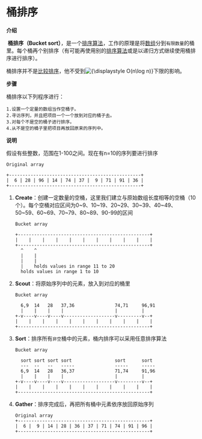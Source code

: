 # 桶排序


**介绍**

​	**桶排序（Bucket sort）**，是一个[排序算法](https://zh.wikipedia.org/wiki/%E6%8E%92%E5%BA%8F%E7%AE%97%E6%B3%95)，工作的原理是将[数组](https://zh.wikipedia.org/wiki/%E9%99%A3%E5%88%97)分到`有限数量`的桶里。每个桶再个别排序（有可能再使用别的[排序算法](https://zh.wikipedia.org/wiki/%E6%8E%92%E5%BA%8F%E7%AE%97%E6%B3%95)或是以递归方式继续使用桶排序进行排序）。

桶排序并不是[比较排序](https://zh.wikipedia.org/wiki/%E6%AF%94%E8%BE%83%E6%8E%92%E5%BA%8F)，他不受到![{\displaystyle O(n\log n)}](https://wikimedia.org/api/rest_v1/media/math/render/svg/9d2320768fb54880ca4356e61f60eb02a3f9d9f1)下限的影响。



**步骤**

桶排序以下列程序进行：

```
1.设置一个定量的数组当作空桶子。
2.寻访序列，并且把项目一个一个放到对应的桶子去。
3.对每个不是空的桶子进行排序。
4.从不是空的桶子里把项目再放回原来的序列中。
```



**说明**

假设有些整数，范围在1-100之间。现在有n=10的序列要进行排序

```
Original array

+-------------------------------------------------+
|  6 | 28 | 96 | 14 | 74 | 37 |  9 | 71 | 91 | 36 |
+-------------------------------------------------+

```

1. **Create**：创建一定数量的空桶，这里我们建立与原始数组长度相等的空桶（10个）。每个空桶对应区间为0~9、10~19、20~29、30~39、40~49、50~59、60~69、70~79、80~89、90-99的区间

   ```
   Bucket array
   
   +-------------------------------------------------+
   |    |    |    |    |    |    |    |    |    |    |
   +-------------------------------------------------+
     ^    ^
     |    |
     |    |
     |    holds values in range 11 to 20
     holds values in range 1 to 10
   
   ```

2. **Scout**：将原始序列中的元素，放入到对应的桶里

   ```
   Bucket array
   
     6,9  14   28   37,36               74,71     96,91
     |    |    |    |                   |         |
   +-v----v----v----v-------------------v---------v--+
   |    |    |    |    |    |    |    |    |    |    |
   +-------------------------------------------------+
   
   ```

3. **Sort**：排序所有`非空`桶中的元素，桶内排序可以采用任意排序算法

   ```
   Bucket array
   
     sort sort sort sort                sort      sort
     ---  --   --   -----               -----     -----
     6,9  14   28   36,37               71,74     91,96
     |    |    |    |                   |         |
   +-v----v----v----v-------------------v---------v--+
   |    |    |    |    |    |    |    |    |    |    |
   +-------------------------------------------------+
   
   ```

4. **Gather**：排序完成后，再把所有桶中元素依序放回原始序列

   ```
   Original array
   +-------------------------------------------------+
   |  6 |  9 | 14 | 28 | 36 | 37 | 71 | 74 | 91 | 96 |
   +-------------------------------------------------+
   
   ```

   
